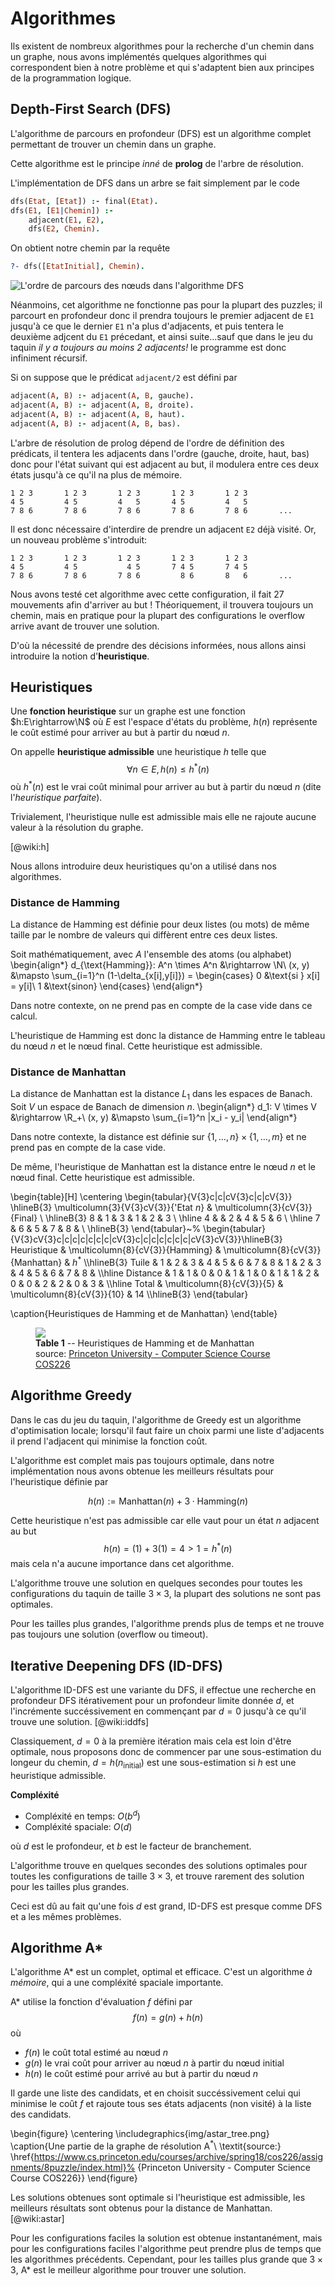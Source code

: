 # Algorithmes

Ils existent de nombreux algorithmes pour la recherche
d'un chemin dans un graphe, nous avons implémentés
quelques algorithmes qui correspondent bien à notre
problème et qui s'adaptent bien aux principes
de la programmation logique.

## Depth-First Search (DFS)

L'algorithme de parcours en profondeur (DFS) est un algorithme
complet permettant de trouver un chemin dans un graphe.

Cette algorithme est le principe *inné* de **prolog**
de l'arbre de résolution.

L'implémentation de DFS dans un arbre se fait simplement par le code
```prolog
dfs(Etat, [Etat]) :- final(Etat).
dfs(E1, [E1|Chemin]) :-
    adjacent(E1, E2),
    dfs(E2, Chemin).
```
On obtient notre chemin par la requête
```prolog
?- dfs([EtatInitial], Chemin).
```

![L'ordre de parcours des nœuds dans l'algorithme DFS](img/dfs.png)

Néanmoins, cet algorithme ne fonctionne pas pour la plupart des
puzzles; il parcourt en profondeur donc il prendra toujours
le premier adjacent de `E1` jusqu'à ce que le dernier `E1`
n'a plus d'adjacents, et puis tentera le deuxième adjcent du `E1`
précedant, et ainsi suite...sauf que dans le jeu du taquin
*il y a toujours au moins 2 adjacents!* le programme
est donc infiniment récursif.

Si on suppose que le prédicat `adjacent/2` est défini par
```prolog
adjacent(A, B) :- adjacent(A, B, gauche).
adjacent(A, B) :- adjacent(A, B, droite).
adjacent(A, B) :- adjacent(A, B, haut).
adjacent(A, B) :- adjacent(A, B, bas).
```
L'arbre de résolution de prolog dépend de l'ordre
de définition des prédicats, il tentera les adjacents
dans l'ordre (gauche, droite, haut, bas) donc pour
l'état suivant qui est adjacent au but, il modulera
entre ces deux états jusqu'à ce qu'il na plus de mémoire.
```
1 2 3       1 2 3       1 2 3       1 2 3       1 2 3
4 5         4 5         4   5       4 5         4   5
7 8 6       7 8 6       7 8 6       7 8 6       7 8 6       ...
```

Il est donc nécessaire d'interdire de prendre un adjacent `E2` déjà visité.
Or, un nouveau problème s'introduit:
```
1 2 3       1 2 3       1 2 3       1 2 3       1 2 3
4 5         4 5           4 5       7 4 5       7 4 5
7 8 6       7 8 6       7 8 6         8 6       8   6       ...
```
Nous avons testé cet algorithme avec cette configuration,
il fait 27 mouvements afin d'arriver au but !
Théoriquement, il trouvera toujours un chemin, mais en pratique
pour la plupart des configurations le overflow arrive avant
de trouver une solution.

D'où la nécessité de prendre des décisions informées,
nous allons ainsi introduire la notion d'**heuristique**.

## Heuristiques

Une **fonction heuristique** sur un graphe est une fonction
$h:E\rightarrow\N$ où $E$ est l'espace d'états du problème,
$h(n)$ représente le coût estimé pour arriver au but
à partir du nœud $n$.

On appelle **heuristique admissible** une heuristique $h$ telle que
$$ \forall n\in E, h(n) \leq h^*(n) $$
où $h^*(n)$ est le vrai coût minimal pour arriver au but
à partir du nœud $n$ (dite l'*heuristique parfaite*).

Trivialement, l'heuristique nulle est admissible mais
elle ne rajoute aucune valeur à la résolution du graphe.

[@wiki:h]

Nous allons introduire deux heuristiques qu'on a utilisé dans nos algorithmes.

### Distance de Hamming

La distance de Hamming est définie pour deux listes (ou mots) de même
taille par le nombre de valeurs qui diffèrent entre ces deux listes.

Soit mathématiquement, avec $A$ l'ensemble des atoms (ou alphabet)
\begin{align*}
d_{\text{Hamming}}: A^n \times A^n &\rightarrow \N\\
(x, y) &\mapsto \sum_{i=1}^n (1-\delta_{x[i],y[i]}) =
\begin{cases}
0 &\text{si } x[i] = y[i]\\
1 &\text{sinon}
\end{cases}
\end{align*}

Dans notre contexte, on ne prend pas en compte de la case vide
dans ce calcul.

L'heuristique de Hamming est donc la distance de Hamming entre
le tableau du nœud $n$ et le nœud final.
Cette heuristique est admissible.

### Distance de Manhattan

La distance de Manhattan est la distance $L_1$ dans les espaces de Banach.
Soit $V$ un espace de Banach de dimension $n$.
\begin{align*}
d_1: V \times V &\rightarrow \R_+\\
(x, y) &\mapsto \sum_{i=1}^n |x_i - y_i|
\end{align*}

Dans notre contexte, la distance est définie sur
$\{1,\ldots,n\}\times\{1,\ldots,m\}$
et ne prend pas en compte de la case vide.

De même, l'heuristique de Manhattan est la distance entre
le nœud $n$ et le nœud final.
Cette heuristique est admissible.

\begin{table}[H]
\centering
\begin{tabular}{V{3}c|c|cV{3}c|c|cV{3}}
\hlineB{3}
\multicolumn{3}{V{3}cV{3}}{\'Etat $n$} & \multicolumn{3}{cV{3}}{Final} \\
\hlineB{3}
8 & 1 & 3 & 1 & 2 & 3 \\ \hline
4 &   & 2 & 4 & 5 & 6 \\ \hline
7 & 6 & 5 & 7 & 8 &   \\
\hlineB{3}
\end{tabular}~%
\begin{tabular}{V{3}cV{3}c|c|c|c|c|c|c|cV{3}c|c|c|c|c|c|c|cV{3}cV{3}}\hlineB{3}
Heuristique & \multicolumn{8}{cV{3}}{Hamming} & \multicolumn{8}{cV{3}}{Manhattan} & $h^*$ \\\hlineB{3}
Tuile    & 1 & 2 & 3 & 4 & 5 & 6 & 7 & 8  &  1 & 2 & 3 & 4 & 5 & 6 & 7 & 8  & \\\hline
Distance & 1 & 1 & 0 & 0 & 1 & 1 & 0 & 1  &  1 & 2 & 0 & 0 & 2 & 2 & 0 & 3  & \\\hline
Total    & \multicolumn{8}{cV{3}}{5}      & \multicolumn{8}{cV{3}}{10}      & 14 \\\hlineB{3}
\end{tabular}

\caption{Heuristiques de Hamming et de Manhattan}
\end{table}
<figure>
  <img src="img/heuristics.png">
  <figcaption><b>Table 1</b> -- Heuristiques de Hamming et de Manhattan</br>
  source: <a href="https://www.cs.princeton.edu/courses/archive/spring18/cos226/assignments/8puzzle/index.html">
  Princeton University - Computer Science Course COS226</a>
  </figcaption>
</figure>

## Algorithme Greedy

Dans le cas du jeu du taquin, l'algorithme de Greedy est
un algorithme d'optimisation locale;
lorsqu'il faut faire un choix parmi une liste d'adjacents
il prend l'adjacent qui minimise la fonction coût.

L'algorithme est complet mais pas toujours optimale,
dans notre implémentation nous avons obtenue les meilleurs
résultats pour l'heuristique définie par

$$ h(n) := \textrm{Manhattan}(n) + 3\cdot\textrm{Hamming}(n) $$

Cette heuristique n'est pas admissible car elle vaut
pour un état $n$ adjacent au but
$$h(n) = (1) + 3(1) = 4 > 1 = h^*(n)$$
mais cela n'a aucune importance dans cet algorithme.

L'algorithme trouve une solution en quelques secondes
pour toutes les configurations du taquin de taille $3\times3$,
la plupart des solutions ne sont pas optimales.

Pour les tailles plus grandes, l'algorithme prends plus de temps
et ne trouve pas toujours une solution (overflow ou timeout).

## Iterative Deepening DFS (ID-DFS)

L'algorithme ID-DFS est une variante du DFS, il effectue
une recherche en profondeur DFS itérativement pour un
profondeur limite donnée $d$, et l'incrémente succéssivement
en commençant par $d=0$ jusqu'à ce qu'il trouve une solution. [@wiki:iddfs]

Classiquement, $d=0$ à la première itération mais cela est
loin d'être optimale, nous proposons donc de commencer par
une sous-estimation du longeur du chemin,
$d=h(n_\text{initial})$ est une sous-estimation si $h$
est une heuristique admissible.

**Compléxité**

- Compléxité en temps: $O(b^d)$
- Compléxité spaciale: $O(d)$

où $d$ est le profondeur, et $b$ est le facteur de branchement.

L'algorithme trouve en quelques secondes des solutions optimales
pour toutes les configurations de taille $3\times3$,
et trouve rarement des solution pour les tailles plus grandes.

Ceci est dû au fait qu'une fois $d$ est grand, ID-DFS est presque
comme DFS et a les mêmes problèmes.

## Algorithme A\*

L'algorithme A\* est un complet, optimal et efficace.
C'est un algorithme *à mémoire*, qui a une compléxité
spaciale importante.

A\* utilise la fonction d'évaluation $f$ défini par
$$ f(n) = g(n) + h(n) $$
où

- $f(n)$ le coût total estimé au nœud $n$
- $g(n)$ le vrai coût pour arriver au nœud $n$ à partir du nœud initial
- $h(n)$ le coût estimé pour arrivé au but à partir du nœud $n$

Il garde une liste des candidats, et en choisit
succéssivement celui qui minimise le coût $f$ et rajoute
tous ses états adjacents (non visité) à la liste des candidats.

\begin{figure}
\centering
\includegraphics{img/astar_tree.png}
\caption{Une partie de la graphe de résolution A${}^*$\\
\textit{source:} \href{https://www.cs.princeton.edu/courses/archive/spring18/cos226/assignments/8puzzle/index.html}%
{Princeton University - Computer Science Course COS226}}
\end{figure}

Les solutions obtenues sont optimale si l'heuristique est
admissible, les meilleurs résultats sont obtenus pour la distance
de Manhattan. [@wiki:astar]

Pour les configurations faciles la solution est obtenue instantanément,
mais pour les configurations faciles l'algorithme peut prendre plus
de temps que les algorithmes précédents.
Cependant, pour les tailles plus grande que $3\times3$, A\* est le
meilleur algorithme pour trouver une solution.